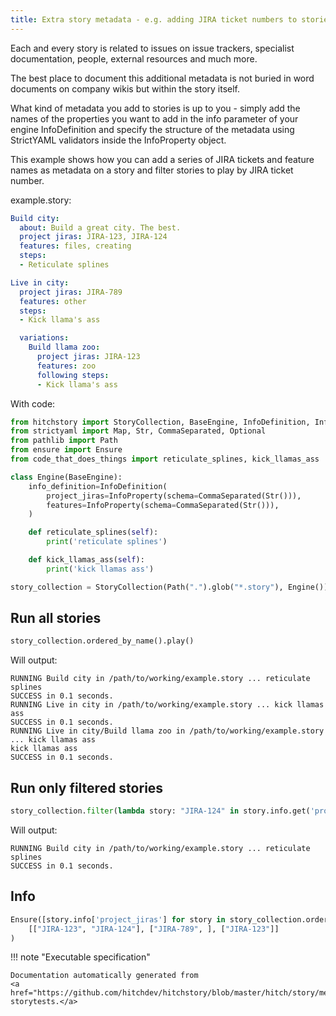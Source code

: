 ```yaml
---
title: Extra story metadata - e.g. adding JIRA ticket numbers to stories
---
```




Each and every story is related to issues on issue trackers,
specialist documentation, people, external resources and much more.

The best place to document this additional metadata is not buried in
word documents on company wikis but within the story itself.

What kind of metadata you add to stories is up to you -
simply add the names of the properties you want to add
in the info parameter of your engine InfoDefinition and
specify the structure of the metadata using StrictYAML
validators inside the InfoProperty object.

This example shows how you can add a series of JIRA tickets
and feature names as metadata on a story and filter stories
to play by JIRA ticket number.




example.story:

```yaml
Build city:
  about: Build a great city. The best.
  project jiras: JIRA-123, JIRA-124
  features: files, creating
  steps:
  - Reticulate splines

Live in city:
  project jiras: JIRA-789
  features: other
  steps:
  - Kick llama's ass

  variations:
    Build llama zoo:
      project jiras: JIRA-123
      features: zoo
      following steps:
      - Kick llama's ass
```

With code:

```python
from hitchstory import StoryCollection, BaseEngine, InfoDefinition, InfoProperty
from strictyaml import Map, Str, CommaSeparated, Optional
from pathlib import Path
from ensure import Ensure
from code_that_does_things import reticulate_splines, kick_llamas_ass

class Engine(BaseEngine):
    info_definition=InfoDefinition(
        project_jiras=InfoProperty(schema=CommaSeparated(Str())),
        features=InfoProperty(schema=CommaSeparated(Str())),
    )

    def reticulate_splines(self):
        print('reticulate splines')

    def kick_llamas_ass(self):
        print('kick llamas ass')

story_collection = StoryCollection(Path(".").glob("*.story"), Engine())

```




## Run all stories







```python
story_collection.ordered_by_name().play()
```

Will output:
```
RUNNING Build city in /path/to/working/example.story ... reticulate splines
SUCCESS in 0.1 seconds.
RUNNING Live in city in /path/to/working/example.story ... kick llamas ass
SUCCESS in 0.1 seconds.
RUNNING Live in city/Build llama zoo in /path/to/working/example.story ... kick llamas ass
kick llamas ass
SUCCESS in 0.1 seconds.
```





## Run only filtered stories







```python
story_collection.filter(lambda story: "JIRA-124" in story.info.get('project_jiras')).ordered_by_name().play()

```

Will output:
```
RUNNING Build city in /path/to/working/example.story ... reticulate splines
SUCCESS in 0.1 seconds.
```





## Info







```python
Ensure([story.info['project_jiras'] for story in story_collection.ordered_by_name()]).equals(
    [["JIRA-123", "JIRA-124"], ["JIRA-789", ], ["JIRA-123"]]
)

```









!!! note "Executable specification"

    Documentation automatically generated from 
    <a href="https://github.com/hitchdev/hitchstory/blob/master/hitch/story/metadata.story">metadata.story
    storytests.</a>

